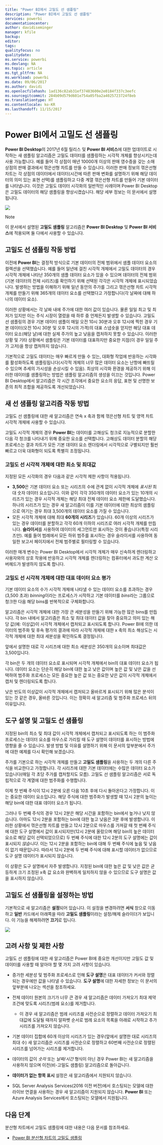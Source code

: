 ```yaml
---
title: "Power BI에서 고밀도 선 샘플링"
description: "Power BI에서 고밀도 선 샘플링"
services: powerbi
documentationcenter: 
author: davidiseminger
manager: kfile
backup: 
editor: 
tags: 
qualityfocus: no
qualitydate: 
ms.service: powerbi
ms.devlang: NA
ms.topic: article
ms.tgt_pltfrm: NA
ms.workload: powerbi
ms.date: 09/06/2017
ms.author: davidi
ms.openlocfilehash: 1ad136c82ab31ef37483600e2e0184f337c3eefc
ms.sourcegitcommit: 284b09d579d601e754a05fba2a4025723724f8eb
ms.translationtype: HT
ms.contentlocale: ko-KR
ms.lasthandoff: 11/15/2017
---
```

# <a name="high-density-line-sampling-in-power-bi"></a>Power BI에서 고밀도 선 샘플링
**Power BI Desktop**의 2017년 6월 릴리스 및 **Power BI 서비스**에 대한 업데이트로 시작하는 새 샘플링 알고리즘은 고밀도 데이터를 샘플링하는 시각적 개체를 향상시키는데 사용 가능합니다. 예를 들어 각 상점이 매년 10000개 이상의 판매 영수증을 갖는 소매 상점의 판매 결과에서 꺾은선형 차트를 만들 수 있습니다. 이러한 판매 정보의 꺾은선형 차트는 각 상점의 데이터에서 데이터(시간에 따른 판매 변화를 설명하기 위해 해당 데이터의 의미 있는 표현 선택)를 샘플링하고 다중 계열 꺾은선형 차트를 만들어 기본 데이터를 나타냅니다. 이것은 고밀도 데이터 시각화의 일반적인 사례이며 Power BI Desktop은 고밀도 데이터의 해당 샘플링을 향상시켰습니다. 해당 세부 정보는 이 문서에서 설명됩니다.

![](media/desktop-high-density-sampling/high-density-sampling_01.png)

> [!NOTE]
> 이 문서에서 설명된 **고밀도 샘플링** 알고리즘은 **Power BI Desktop** 및 **Power BI 서비스**에 적용되며 둘 다에서 사용할 수 있습니다.
> 
> 

## <a name="how-high-density-line-sampling-works"></a>고밀도 선 샘플링 작동 방법
이전에 **Power BI**는 결정적 방식으로 기본 데이터의 전체 범위에서 샘플 데이터 요소의 컬렉션을 선택했습니다. 예를 들어 일년에 걸친 시각적 개체에서 고밀도 데이터의 경우 시각적 개체에 나타난 350개의 샘플 데이터 요소가 있을 수 있으며 데이터의 전체 범위(기본 데이터의 전체 시리즈)를 확인하기 위해 선택된 각각은 시각적 개체에 표시되었습니다. 발생하는 방법을 이해하기 위해 일년 동안의 주가를 그리고 꺾은선형 차트 시각적 개체를 만들기 위해 365개의 데이터 요소를 선택했다고 가정합니다(각 날짜에 대해 하나의 데이터 요소).

이러한 상황에서는 각 날짜 내에 주가에 대한 여러 값이 있습니다. 물론 일일 최고 및 최저가 있지만 이는 주식 시장이 열렸을 때 하루 중 언제든지 발생할 수 있습니다. 고밀도 선 샘플링의 경우 기본 데이터 샘플이 매일 오전 10시 30분과 오후 12시에 찍힌 경우 기본 데이터(오전 10시 30분 및 오후 12시의 가격)의 대표 스냅숏을 얻지만 해당 대표 데이터 요소(해당 날)에 대한 실제 주가의 높고 낮음을 캡처하지 못할 수 있습니다. 이러한 상황 및 기타 상황에서 샘플링은 기본 데이터를 대표하지만 중요한 지점(이 경우 일일 주가 고저)을 항상 캡처하지 않습니다.

기본적으로 고밀도 데이터는 매우 빠르게 만들 수 있는, 대화형 작업에 반응하는 시각화를 활성화하도록 샘플링됩니다(시각적 개체의 너무 많은 데이터 요소는 난항에 빠뜨릴 수 있으며 추세의 가시성을 손상시킬 수 있음). 최상의 시각화 환경을 제공하기 위해 이러한 데이터를 샘플링하는 방법은 샘플링 알고리즘의 생성을 이끄는 것입니다. Power BI Desktop에서 알고리즘은 각 시간 조각에서 중요한 요소의 응답, 표현 및 선명한 보존의 최적 조합을 제공하도록 개선되었습니다.

## <a name="how-the-new-line-sampling-algorithm-works"></a>새 선 샘플링 알고리즘 작동 방법
고밀도 선 샘플링에 대한 새 알고리즘은 연속 x 축과 함께 꺾은선형 차트 및 영역 차트 시각적 개체에 사용할 수 있습니다.

고밀도 시각적 개체의 경우 **Power BI**는 데이터를 고해상도 청크로 지능적으로 분할한 다음 각 청크를 나타내기 위해 중요한 요소를 선택합니다. 고해상도 데이터 분할의 해당 프로세스는 결과 차트가 모든 기본 데이터 요소 렌더링에서 시각적으로 구별되지만 훨씬 빠르고 더욱 대화형이 되도록 특별히 조정됩니다.

### <a name="minimum-and-maximum-values-for-high-density-line-visuals"></a>고밀도 선 시각적 개체에 대한 최소 및 최대값
지정된 모든 시각화의 경우 다음과 같은 시각적 제한 사항이 적용됩니다.

* **3,500**은 기본 데이터 요소 또는 시리즈의 수에 관계 없이 시각적 개체에 *표시된* 최대 숫자 데이터 요소입니다. 이와 같이 각각 350개의 데이터 요소가 있는 10개의 시리즈가 있는 경우 시각적 개체는 해당 최대 전체 데이터 요소 제한에 도달했습니다. 하나의 시리즈가 있는 경우 새 알고리즘이 이를 기본 데이터에 대한 최상의 샘플링으로 여기는 경우 최대 3,500개의 데이터 요소를 가질 수 있습니다.
* 모든 시각적 개체에 대해 최대 **60개의 시리즈**가 있습니다. 60개 이상의 시리즈가 있는 경우 데이터를 분할하고 각각 60개 이하의 시리즈로 여러 시각적 개체를 만듭니다. **슬라이서**를 사용하여 데이터의 세그먼트만 표시하는 것이 좋습니다(특정 시리즈만). 예를 들어 범례에서 모든 하위 범주를 표시하는 경우 슬라이서를 사용하여 동일한 보고서 페이지에서 전체 범주별로 필터링할 수 있습니다.

이러한 매개 변수는 Power BI Desktop에서 시각적 개체가 매우 신속하게 렌더링하고 사용자와의 상호 작용에 반응하고 시각적 개체를 렌더링하는 컴퓨터에서 과도한 계산 오버헤드가 발생하지 않도록 합니다.

### <a name="evaluating-representative-data-points-for-high-density-line-visuals"></a>고밀도 선 시각적 개체에 대한 대표 데이터 요소 평가
기본 데이터 요소의 수가 시각적 개체에 나타낼 수 있는 데이터 요소를 초과하는 경우(3,500 초과) *binning*이라는 프로세스가 시작하고 기본 데이터를 *bins*라는 그룹으로 청크한 다음 해당 bins를 반복적으로 구체화합니다.

알고리즘은 시각적 개체에 대한 가장 큰 세분성을 만들기 위해 가능한 많은 bins를 만듭니다. 각 bin 내에서 알고리즘은 최소 및 최대 데이터 값을 찾아 중요하고 의미 있는 해당 값(예: 이상값)이 시각적 개체에서 캡처되고 표시되도록 합니다. Power BI에 의한 데이터의 범주화 및 후속 평가의 결과에 따라 시각적 개체에 대한 x 축의 최소 해상도는 시각적 개체에 대한 최대 세분성을 확인하도록 결정됩니다.

앞에서 설명한 대로 각 시리즈에 대한 최소 세분성은 350개의 요소이며 최대값은 3,500입니다.

각 bin은 두 개의 데이터 요소로 표시되며 시각적 개체에서 bin의 대표 데이터 요소가 됩니다. 데이터 요소는 단순히 해당 bin에 대한 높고 낮은 값이며 높은 값 및 낮은 값을 선택하여 범주화 프로세스는 모든 중요한 높은 값 또는 중요한 낮은 값이 시각적 개체에서 캡처 및 렌더링되도록 합니다.

낮은 빈도의 이상값이 시각적 개체에서 캡처되고 올바르게 표시되기 위해 많은 분석이 있는 것 같은 경우, 올바른 것입니다. 이는 정확히 새 알고리즘 및 범주화 프로세스 뒤의 이유입니다.

## <a name="tooltips-and-high-density-line-sampling"></a>도구 설명 및 고밀도 선 샘플링
지정된 bin의 최소 및 최대 값이 시각적 개체에서 캡처되고 표시되도록 하는 이 범주화 프로세스는 데이터 요소를 마우스로 가리킬 때 도구 설명이 데이터를 표시하는 방법에 영향을 줄 수 있습니다. 발생 방법 및 이유를 설명하기 위해 이 문서의 앞부분에서 주가에 대한 예제를 다시 확인해 보겠습니다.

주가를 기본으로 하는 시각적 개체를 만들고 **고밀도 샘플링**을 사용하는 두 개의 다른 주식을 비교한다고 가정합니다. 각 시리즈에 대한 기본 데이터에는 수많은 데이터 요소가 있습니다(매일 각 초당 주가를 캡처할지도 모름). 고밀도 선 샘플링 알고리즘은 서로 독립적으로 각 계열에 대한 범주화를 수행합니다.

이제 첫 번째 주식이 12시 2분에 오른 다음 10초 후에 다시 돌아온다고 가정합니다. 이는 중요한 데이터 요소입니다. 해당 주식에 대한 범주화가 발생할 때 12시 2분의 높이는 해당 bin에 대한 대표 데이터 요소가 됩니다.

그러나 두 번째 주식의 경우 12시 2분은 해당 시간을 포함하는 bin에서 높거나 낮지 않습니다. 아마도 12시 2분을 포함하는 bin에 대한 높고 낮음은 3분 후에 발생합니다. 이러한 상황에서 꺾은선형 차트를 만들고 12시 2분으로 마우스를 가져갈 때 첫 번째 주식에 대한 도구 설명에서 값이 표시되지만(12시 2분에 올랐으며 해당 bin의 높은 데이터 요소로 해당 값이 선택되었으므로) 두 번째 주식에 대한 12시 2분의 도구 설명에는 값이 표시되지 *않습니다*. 이는 12시 2분을 포함하는 bin에 대해 두 번째 주식에 높음 및 낮음이 없기 때문입니다. 따라서 12시 2분에 두 번째 주식에 대해 표시할 데이터가 없으므로 도구 설명 데이터가 표시되지 않습니다.

이 상황은 도구 설명에서 자주 발생합니다. 지정된 bin에 대한 높은 값 및 낮은 값은 균등하게 크기 조정된 x축 값 요소와 완벽하게 일치하지 않을 수 있으므로 도구 설명은 값을 표시하지 않습니다.  

## <a name="how-to-turn-on-high-density-line-sampling"></a>고밀도 선 샘플링을 설정하는 방법
기본적으로 새 알고리즘은 **설정**되어 있습니다. 이 설정을 변경하려면 **서식** 창으로 이동하고 **일반** 카드에서 아래쪽을 따라 **고밀도 샘플링**이라는 설정/해제 슬라이더가 보입니다. 이 기능을 해제하려면 **끄기**로 밉니다.

![](media/desktop-high-density-sampling/high-density-sampling_02.png)

## <a name="considerations-and-limitations"></a>고려 사항 및 제한 사항
고밀도 선 샘플링에 대한 새 알고리즘은 Power BI에 중요한 개선이지만 고밀도 값 및 데이터를 사용할 때 알아야 할 몇 가지 고려 사항이 있습니다.

* 증가한 세분성 및 범주화 프로세스로 인해 **도구 설명**은 대표 데이터가 커서와 정렬되는 경우에만 값을 나타낼 수 있습니다. **도구 설명**에 대한 자세한 정보는 이 문서의 앞부분에 나오는 섹션을 참조하세요.
* 전체 데이터 원본의 크기가 너무 큰 경우 새 알고리즘은 데이터 가져오기 최대 제약 조건에 맞도록 시리즈(범례 요소)를 제거합니다.
  
  * 이 경우 새 알고리즘은 범례 시리즈를 사전순으로 정렬하고 데이터 가져오기 최대값에 도달될 때까지 알파벳 순서로 범례 요소의 목록을 아래로 시작하고 추가 시리즈를 가져오지 않습니다.
* 기본 데이터 집합에 60개 이상의 시리즈가 있는 경우(앞에서 설명한 대로 시리즈의 최대 수) 새 알고리즘은 시리즈를 사전순으로 정렬하고 60번째 사전순으로 정렬된 시리즈를 넘어가는 시리즈를 제거합니다.
* 데이터의 값이 *숫자* 또는 *날짜/시간* 형식이 아닌 경우 Power BI는 새 알고리즘을 사용하지 않으며 이전(비-고밀도 샘플링) 알고리즘으로 돌아갑니다.
* **데이터가 없는 항목 표시** 설정은 새 알고리즘에서 지원되지 않습니다.
* SQL Server Analysis Services(2016 이전 버전)에서 호스팅되는 모델에 대한 라이브 연결을 사용하는 경우 새 알고리즘이 지원되지 않습니다. **Power BI** 또는 Azure Analysis Services에서 호스팅되는 모델에서 지원됩니다.

## <a name="next-steps"></a>다음 단계
분산형 차트에서 고밀도 샘플링에 대한 내용은 다음 문서를 참조하세요.

* [Power BI 분산형 차트의 고밀도 샘플링](desktop-high-density-scatter-charts.md)

